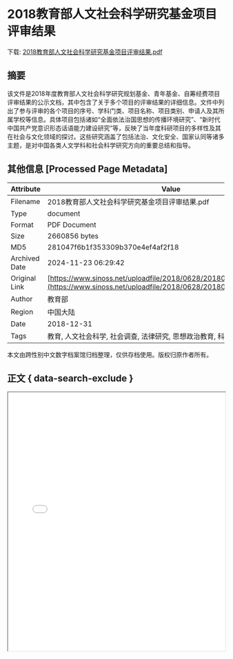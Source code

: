 # 2018教育部人文社会科学研究基金项目评审结果

<!-- tcd_download_link -->
下载: <a href="2018教育部人文社会科学研究基金项目评审结果.pdf" download>2018教育部人文社会科学研究基金项目评审结果.pdf</a>
<!-- tcd_download_link_end -->

## 摘要

<!-- tcd_abstract -->
该文件是2018年度教育部人文社会科学研究规划基金、青年基金、自筹经费项目评审结果的公示文档，其中包含了关于多个项目的评审结果的详细信息。文件中列出了参与评审的各个项目的序号、学科门类、项目名称、项目类别、申请人及其所属学校等信息。具体项目包括诸如“全面依法治国思想的传播环境研究”、“新时代中国共产党意识形态话语能力建设研究”等，反映了当年度科研项目的多样性及其在社会与文化领域的探讨。这些研究涵盖了包括法治、文化安全、国家认同等诸多主题，是对中国各类人文学科和社会科学研究方向的重要总结和指导。

<!-- tcd_abstract_end -->

## 其他信息 [Processed Page Metadata]

| Attribute       | Value                                  |
|-----------------|----------------------------------------|
| Filename        | 2018教育部人文社会科学研究基金项目评审结果.pdf                             |
| Type            | document                                 |
| Format          | PDF Document                               |
| Size            | 2660856 bytes                           |
| MD5             | 281047f6b1f353309b370e4ef4af2f18                                  |
| Archived Date   | 2024-11-23 06:29:42                             |
| Original Link   | [https://www.sinoss.net/uploadfile/2018/0628/20180628031023892.pdf](https://www.sinoss.net/uploadfile/2018/0628/20180628031023892.pdf)                         |
| Author          | 教育部                               |
| Region          | 中国大陆                               |
| Date            | 2018-12-31                                 |
| Tags            | 教育, 人文社会科学, 社会调查, 法律研究, 思想政治教育, 科学研究基金, 政策评审                                 |

本文由跨性别中文数字档案馆归档整理，仅供存档使用。版权归原作者所有。


## 正文 { data-search-exclude }

<!-- tcd_main_text -->
<iframe src="../2018教育部人文社会科学研究基金项目评审结果.pdf" width="100%" height="600px">
    <p>无法显示PDF，请下载查看。</p>
</iframe>
<!-- tcd_main_text_end -->

